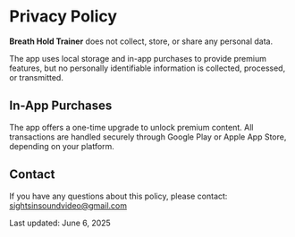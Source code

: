 # Privacy Policy

**Breath Hold Trainer** does not collect, store, or share any personal data.

The app uses local storage and in-app purchases to provide premium features, but no personally identifiable information is collected, processed, or transmitted.

## In-App Purchases
The app offers a one-time upgrade to unlock premium content. All transactions are handled securely through Google Play or Apple App Store, depending on your platform.

## Contact
If you have any questions about this policy, please contact: sightsinsoundvideo@gmail.com

Last updated: June 6, 2025
